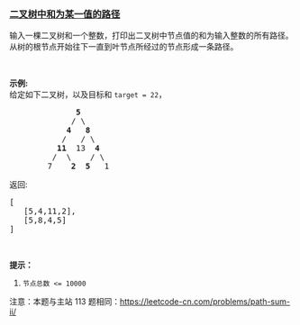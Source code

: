### [二叉树中和为某一值的路径](https://leetcode-cn.com/problems/er-cha-shu-zhong-he-wei-mou-yi-zhi-de-lu-jing-lcof)

<p>输入一棵二叉树和一个整数，打印出二叉树中节点值的和为输入整数的所有路径。从树的根节点开始往下一直到叶节点所经过的节点形成一条路径。</p>

<p> </p>

<p><strong>示例:</strong><br />
给定如下二叉树，以及目标和 <code>target = 22</code>，</p>

<pre>
              <strong>5</strong>
             / \
            <strong>4</strong>   <strong>8</strong>
           /   / \
          <strong>11</strong>  13  <strong>4</strong>
         /  \    / \
        7    <strong>2</strong>  <strong>5</strong>   1
</pre>

<p>返回:</p>

<pre>
[
   [5,4,11,2],
   [5,8,4,5]
]
</pre>

<p> </p>

<p><strong>提示：</strong></p>

<ol>
	<li><code>节点总数 <= 10000</code></li>
</ol>

<p>注意：本题与主站 113 题相同：<a href="https://leetcode-cn.com/problems/path-sum-ii/">https://leetcode-cn.com/problems/path-sum-ii/</a></p>
